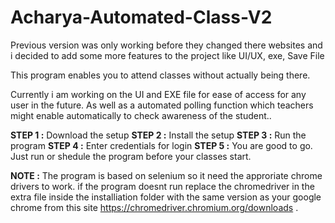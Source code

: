 # Acharya-Automated-Class-V2
Previous version was only working before they changed there websites and i decided to add some more features to the project like UI/UX, exe, Save File

This program enables you to attend classes without actually being there. 

Currently i am working on the UI and EXE file for ease of access for any user in the future.
As well as a automated polling function which teachers might enable automatically to check awareness of the student..

**STEP 1 :** Download the setup
**STEP 2 :** Install the setup
**STEP 3 :** Run the program
**STEP 4 :** Enter credentials for login
**STEP 5 :** You are good to go. Just run or shedule the program before your classes start.

**NOTE :**  The program is based on selenium so it need the approriate chrome drivers to work. if the program doesnt run replace the chromedriver in the extra file inside the installiation folder with the same version as your google chrome from this site https://chromedriver.chromium.org/downloads .
